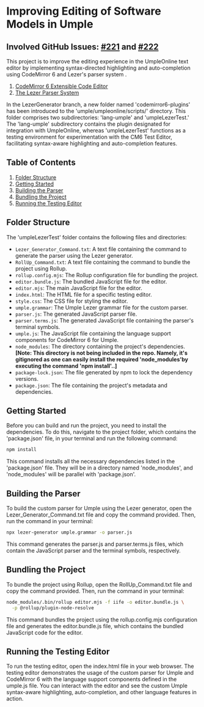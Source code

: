 # Improving Editing of Software Models in Umple

## Involved GitHub Issues: [#221](https://github.com/umple/umple/issues/221) and [\#222](https://github.com/umple/umple/issues/222)

This project is to improve the editing experience in the UmpleOnline text editor by implementing syntax-directed highlighting and auto-completion using CodeMirror 6 and Lezer's parser system .

1. [CodeMirror 6 Extensible Code Editor](https://codemirror.net/)
2. [The Lezer Parser System](https://lezer.codemirror.net/)

In the LezerGenerator branch, a new folder named 'codemirror6-plugins' has been introduced to the 'umple/umpleonline/scripts/' directory. This folder comprises two subdirectories: 'lang-umple' and 'umpleLezerTest.' The 'lang-umple' subdirectory contains the plugin designated for integration with UmpleOnline, whereas 'umpleLezerTest' functions as a testing environment for experimentation with the CM6 Test Editor, facilitating syntax-aware highlighting and auto-completion features.

## Table of Contents

1. [Folder Structure](#folder-structure)
2. [Getting Started](#getting-started)
3. [Building the Parser](#building-the-parser)
4. [Bundling the Project](#bundling-the-project)
5. [Running the Testing Editor](#running-the-testing-editor)

## Folder Structure

The 'umpleLezerTest' folder contains the following files and directories:

- `Lezer_Generator_Command.txt`: A text file containing the command to generate the parser using the Lezer generator.
- `RollUp_Command.txt`: A text file containing the command to bundle the project using Rollup.
- `rollup.config.mjs`: The Rollup configuration file for bundling the project.
- `editor.bundle.js`: The bundled JavaScript file for the editor.
- `editor.mjs`: The main JavaScript file for the editor.
- `index.html`: The HTML file for a specific testing editor.
- `style.css`: The CSS file for styling the editor.
- `umple.grammar`: The Umple Lezer grammar file for the custom parser.
- `parser.js`: The generated JavaScript parser file.
- `parser.terms.js`: The generated JavaScript file containing the parser's terminal symbols.
- `umple.js`: The JavaScript file containing the language support components for CodeMirror 6 for Umple.
- `node_modules`: The directory containing the project's dependencies. **\[Note: This directory is not being included in the repo. Namely, it's gitignored as one can easily install the required 'node_modules'by executing the command 'npm install'..\]**
- `package-lock.json`: The file generated by npm to lock the dependency versions.
- `package.json`: The file containing the project's metadata and dependencies.

## Getting Started

Before you can build and run the project, you need to install the dependencies. To do this, navigate to the project folder, which contains the 'package.json' file, in your terminal and run the following command:

```sh
npm install
```

This command installs all the necessary dependencies listed in the 'package.json' file. They will be in a directory named 'node_modules', and 'node_modules' will be parallel with 'package.json'.

## Building the Parser

To build the custom parser for Umple using the Lezer generator, open the Lezer_Generator_Command.txt file and copy the command provided. Then, run the command in your terminal:

```sh
npx lezer-generator umple.grammar -o parser.js
```

This command generates the parser.js and parser.terms.js files, which contain the JavaScript parser and the terminal symbols, respectively.

## Bundling the Project

To bundle the project using Rollup, open the RollUp_Command.txt file and copy the command provided. Then, run the command in your terminal:

```sh
node_modules/.bin/rollup editor.mjs -f iife -o editor.bundle.js \
  -p @rollup/plugin-node-resolve
```

This command bundles the project using the rollup.config.mjs configuration file and generates the editor.bundle.js file, which contains the bundled JavaScript code for the editor.

## Running the Testing Editor

To run the testing editor, open the index.html file in your web browser. The testing editor demonstrates the usage of the custom parser for Umple and CodeMirror 6 with the language support components defined in the umple.js file. You can interact with the editor and see the custom Umple syntax-aware highlighting, auto-completion, and other language features in action.

